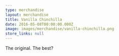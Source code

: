 ```yaml
---
type: merchandise
layout: merchandise
title: Vanilla Chinchilla
date: 2016-05-08T00:00:00.000Z
image: images/merchandise/vanilla-chinchilla.png
store_links: null
---
```


The original. The best?
